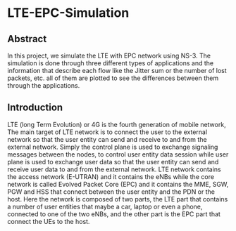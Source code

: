 # LTE-EPC-Simulation
## Abstract
In this project, we simulate the LTE with EPC network using NS-3. The simulation 
is done through three different types of applications and the information that describe
each flow like the Jitter sum or the number of lost packets, etc. all of them are plotted 
to see the differences between them through the applications.

## Introduction  
LTE (long Term Evolution) or 4G is the fourth generation of mobile network, The 
main target of LTE network is to connect the user to the external network so that the 
user entity can send and receive to and from the external network. Simply the control 
plane is used to exchange signaling messages between the nodes, to control user 
entity data session while user plane is used to exchange user data so that the user 
entity can send and receive user data to and from the external network. LTE network 
contains the access network (E-UTRAN) and it contains the eNBs while the core 
network is called Evolved Packet Core (EPC) and it contains the MME, SGW, PGW 
and HSS that connect between the user entity and the PDN or the host.
Here the network is composed of two parts, the LTE part that contains a number of
user entities that maybe a car, laptop or even a phone, connected to one of the two 
eNBs, and the other part is the EPC part that connect the UEs to the host.
